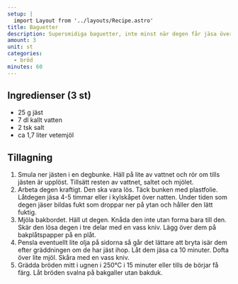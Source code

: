 ```yaml
---
setup: |
  import Layout from '../layouts/Recipe.astro'
title: Baguetter
description: Supersmidiga baguetter, inte minst när degen får jäsa över natten. Goda även att frysa ner och värma i mikron eller i ugnen på låg värme.
amount: 3
unit: st
categories:
  - bröd
minutes: 60
---
```


## Ingredienser (3 st)

- 25 g jäst
- 7 dl kallt vatten
- 2 tsk salt
- ca 1,7 liter vetemjöl

## Tillagning

1. Smula ner jästen i en degbunke. Häll på lite av vattnet och rör om tills jästen är upplöst. Tillsätt resten av vattnet, saltet och mjölet.
1. Arbeta degen kraftigt. Den ska vara lös. Täck bunken med plastfolie. Låtdegen jäsa 4-5 timmar eller i kylskåpet över natten. Under tiden som degen jäser bildas fukt som droppar ner på ytan och håller den lätt fuktig.
1. Mjöla bakbordet. Häll ut degen. Knåda den inte utan forma bara till den. Skär den lösa degen i tre delar med en vass kniv. Lägg över dem på bakplåtspapper på en plåt.
1. Pensla eventuellt lite olja på sidorna så går det lättare att bryta isär dem efter gräddningen om de har jäst ihop. Låt dem jäsa ca 10 minuter. Dofta över lite mjöl. Skåra med en vass kniv.
1. Grädda bröden mitt i ugnen i 250°C i 15 minuter eller tills de börjar få färg. Låt bröden svalna på bakgaller utan bakduk.
